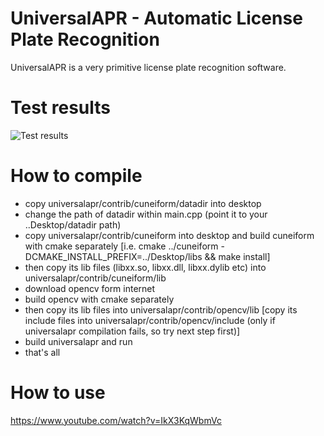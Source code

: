 # UniversalAPR - Automatic License Plate Recognition
UniversalAPR is a very primitive license plate recognition software.

# Test results

![Test results](https://i.hizliresim.com/3pGBkp.jpg)


# How to compile
- copy universalapr/contrib/cuneiform/datadir into desktop
- change the path of datadir within main.cpp (point it to your ..Desktop/datadir path)
- copy universalapr/contrib/cuneiform into desktop and build cuneiform with cmake separately
  [i.e. cmake ../cuneiform -DCMAKE_INSTALL_PREFIX=../Desktop/libs && make install]
- then copy its lib files (libxx.so, libxx.dll, libxx.dylib etc) into universalapr/contrib/cuneiform/lib
- download opencv form internet
- build opencv with cmake separately
- then copy its lib files into universalapr/contrib/opencv/lib
  [copy its include files into universalapr/contrib/opencv/include (only if universalapr compilation fails, so try next step first)]
- build universalapr and run
- that's all

# How to use

https://www.youtube.com/watch?v=IkX3KqWbmVc
